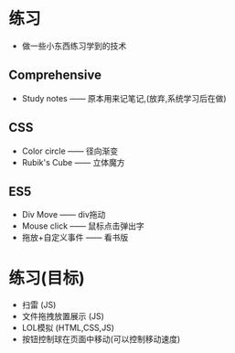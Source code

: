 # 练习

+ 做一些小东西练习学到的技术

## Comprehensive

+ Study notes —— 原本用来记笔记,(放弃,系统学习后在做)

## CSS

+ Color circle —— 径向渐变
+ Rubik's Cube —— 立体魔方

## ES5

+ Div Move —— div拖动
+ Mouse click —— 鼠标点击弹出字
+ 拖放+自定义事件 —— 看书版

# 练习(目标)

+ 扫雷 (JS)
+ 文件拖拽放置展示 (JS)
+ LOL模拟  (HTML,CSS,JS)
+ 按钮控制球在页面中移动(可以控制移动速度)